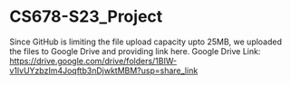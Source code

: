 # CS678-S23_Project
Since GitHub is limiting the file upload capacity upto 25MB, we uploaded the files to Google Drive and providing link here.
Google Drive Link: https://drive.google.com/drive/folders/1BIW-v1lvUYzbzIm4Joqftb3nDjwktMBM?usp=share_link
